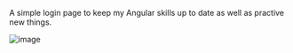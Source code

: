 A simple login page to keep my Angular skills up to date as well as practive new things.

![image](https://github.com/user-attachments/assets/9aa57aa6-b1d4-4c78-9a6b-427c154194a7)
